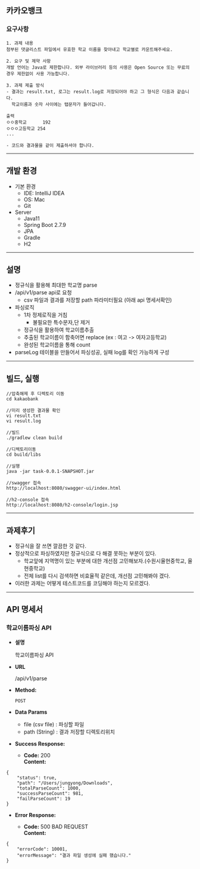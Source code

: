 ## 카카오뱅크
### 요구사항
~~~
1. 과제 내용
첨부된 댓글리스트 파일에서 유효한 학교 이름을 찾아내고 학교별로 카운트해주세요.

2. 요구 및 제약 사항
개발 언어는 Java로 제한합니다. 외부 라이브러리 등의 사용은 Open Source 또는 무료의 경우 제한없이 사용 가능합니다.

3. 과제 제출 방식
- 결과는 result.txt, 로그는 result.log로 저장되어야 하고 그 형식은 다음과 같습니다.
  학교이름과 숫자 사이에는 탭문자가 들어갑니다.

출력
ㅇㅇ중학교      192
ㅇㅇㅇ고등학교 254
...

- 코드와 결과물을 같이 제출하셔야 합니다.
~~~

--- 
## 개발 환경
- 기본 환경
    - IDE: IntelliJ IDEA
    - OS: Mac
    - Git
- Server
    - Java11
    - Spring Boot 2.7.9
    - JPA
    - Gradle
    - H2

---
## 설명
- 정규식을 활용해 최대한 학교명 parse
- /api/v1/parse api로 요청
  - csv 파일과 결과를 저장할 path 파라미터필요 (아래 api 명세서확인)
- 파싱로직
  - 1차 정제로직을 거침
    - 불필요한 특수문자,단 제거
  - 정규식을 활용하여 학교이름추출
  - 추출된 학교이름이 함축어면 replace (ex : 여고 -> 여자고등학교)
  - 완성된 학교이름을 통해 count
- parseLog 테이블을 만들어서 파싱성공, 실패 log를 확인 가능하게 구성

---
## 빌드, 실행
~~~
//압축해제 후 디렉토리 이동
cd kakaobank

//미리 생성한 결과물 확인
vi result.txt
vi result.log

//빌드
./gradlew clean build

//디렉토리이동
cd build/libs

//실행
java -jar task-0.0.1-SNAPSHOT.jar

//swagger 접속
http://localhost:8080/swagger-ui/index.html

//h2-console 접속 
http://localhost:8080/h2-console/login.jsp
~~~
---
## 과제후기
- 정규식을 잘 쓰면 깔끔한 것 같다.
- 정상적으로 파싱하였지만 정규식으로 다 해결 못하는 부분이 있다.
  - 학교앞에 지역명이 있는 부분에 대한 개선점 고민해보자.(수원시율현중학교, 율현중학교)
  - 전체 list를 다시 검색하면 비효율적 같은데, 개선점 고민해봐야 겠다.
- 이러한 과제는 어떻게 테스트코드를 코딩해야 하는지 모르겠다.
---

## API 명세서
### 학교이름파싱 API

* **설명**

  학교이름파싱 API

* **URL**

  /api/v1/parse

* **Method:**

  `POST`

* **Data Params**

    - file (csv file) : 파싱할 파일
    - path (String) : 결과 저장할 디렉토리위치

* **Success Response:**

    * **Code:** 200 <br />
      **Content:**
~~~
{
    "status": true,
    "path": "/Users/jungyong/Downloads",
    "totalParseCount": 1000,
    "successParseCount": 981,
    "failParseCount": 19
}
~~~
* **Error Response:**

    * **Code:** 500 BAD REQUEST <br />
      **Content:**
~~~
{
    "errorCode": 10001,
    "errorMessage": "결과 파일 생성에 실패 했습니다."
}
~~~

